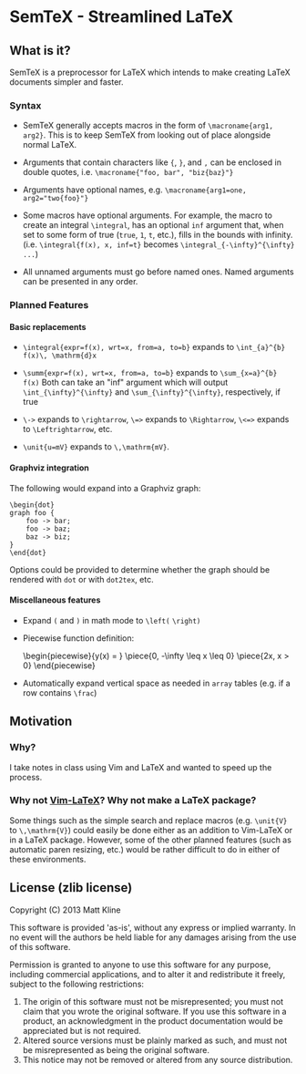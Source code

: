 # SemTeX - Streamlined LaTeX

## What is it?

SemTeX is a preprocessor for LaTeX which intends to make creating LaTeX documents simpler and faster.

### Syntax

- SemTeX generally accepts macros in the form of `\macroname{arg1, arg2}`. This is to keep SemTeX from looking out
  of place alongside normal LaTeX.
- Arguments that contain characters like `{`, `}`, and `,` can be enclosed in double quotes, i.e.
  `\macroname{"foo, bar", "biz{baz}"}`
- Arguments have optional names, e.g. `\macroname{arg1=one, arg2="two{foo}"}`
- Some macros have optional arguments. For example, the macro to create an integral `\integral`, has an optional
  `inf` argument that, when set to some form of true (`true`, `1`, `t`, etc.), fills in the bounds with infinity.  
  (i.e. `\integral{f(x), x, inf=t}` becomes `\integral_{-\infty}^{\infty} ...`)

- All unnamed arguments must go before named ones. Named arguments can be presented in any order.

### Planned Features

#### Basic replacements

- `\integral{expr=f(x), wrt=x, from=a, to=b}` expands to `\int_{a}^{b} f(x)\, \mathrm{d}x`

- `\summ{expr=f(x), wrt=x, from=a, to=b}` expands to `\sum_{x=a}^{b} f(x)`
  Both can take an "inf" argument which will output `\int_{\infty}^{\infty}` and `\sum_{\infty}^{\infty}`, respectively,
  if true

- `\->` expands to `\rightarrow`, `\=>` expands to `\Rightarrow`, `\<=>` expands to `\Leftrightarrow`, etc.

- `\unit{u=mV}` expands to `\,\mathrm{mV}`.

#### Graphviz integration

The following would expand into a Graphviz graph:

	\begin{dot}
	graph foo {
		foo -> bar;
		foo -> baz;
		baz -> biz;
	}
	\end{dot}

Options could be provided to determine whether the graph should be rendered with `dot` or with `dot2tex`, etc.

#### Miscellaneous features

- Expand `(` and `)` in math mode to `\left(` `\right)`

- Piecewise function definition:

	\begin{piecewise}{y(x) = }
	\piece{0, -\infty \leq x \leq 0}
	\piece{2x, x > 0}
	\end{piecewise}

- Automatically expand vertical space as needed in `array` tables (e.g. if a row contains `\frac`)

## Motivation

### Why?

I take notes in class using Vim and LaTeX and wanted to speed up the process.

### Why not [Vim-LaTeX](http://vim-latex.sourceforge.net/)? Why not make a LaTeX package?

Some things such as the simple search and replace macros (e.g. `\unit{V}` to `\,\mathrm{V}`) could easily be done either
as an addition to Vim-LaTeX or in a LaTeX package. However, some of the other planned features (such as automatic paren
resizing, etc.) would be rather difficult to do in either of these environments.

## License (zlib license)

Copyright (C) 2013 Matt Kline

This software is provided 'as-is', without any express or implied
warranty.  In no event will the authors be held liable for any damages
arising from the use of this software.

Permission is granted to anyone to use this software for any purpose,
including commercial applications, and to alter it and redistribute it
freely, subject to the following restrictions:

1. The origin of this software must not be misrepresented; you must not
   claim that you wrote the original software. If you use this software
   in a product, an acknowledgment in the product documentation would be
   appreciated but is not required.
2. Altered source versions must be plainly marked as such, and must not be
   misrepresented as being the original software.
3. This notice may not be removed or altered from any source distribution.
